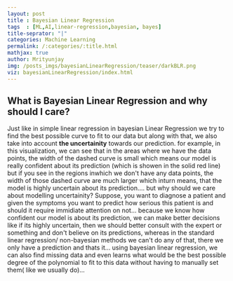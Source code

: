 ```yaml
---
layout: post 
title : Bayesian Linear Regression
tags  : [ML,AI,linear-regression,bayesian, bayes]
title-seprator: "|"
categories: Machine Learning
permalink: /:categories/:title.html
mathjax: true
author: Mrityunjay
img: /posts_imgs/bayesianLinearRegression/teaser/darkBLR.png
viz: bayesianLinearRegression/index.html
---
```


## What is Bayesian Linear Regression and why should I care?

Just like in simple linear regression in bayesian Linear Regression we try to find the best possible curve to fit to our <span class="dataPoints">data</span> but along with that, we also take into account **the uncertainity** towards our prediction. for example, in this visualization, we can see that in the areas where we have the <span class="dataPoints">data points</span>, the width of the <span class="stdev">dashed curve</span> is small which means our model is really confident about its prediction (which is showen in the <span class="prediction">solid red line</span>) but if you see in the regions inwhich we don't have any data points, the width of those <span class="stdev">dashed curve</span> are much larger which inturn means, that the model is highly uncertain about its prediction.... but why should we care about modelling uncertainity? Suppose, you want to diagnose a patient and given the symptoms you want to predict how serious this patient is and should it require immidiate attention on not... because we know how confident our model is about its prediction, we can make better decisions like if its highly uncertain, then we should better consult with the expert or something and don't believe on its predictions, whereas in the standard linear regression/ non-bayesian methods we can't do any of that, there we only have a prediction and thats it... using bayesian linear regression, we can also find missing data and even learns what would be the best possible degree of the polynomial to fit to this data without having to manually set them( like we usually do)...





